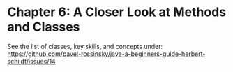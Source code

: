 # Chapter 6: A Closer Look at Methods and Classes

See the list of classes, key skills, and concepts under:
https://github.com/pavel-rossinsky/java-a-beginners-guide-herbert-schildt/issues/14
